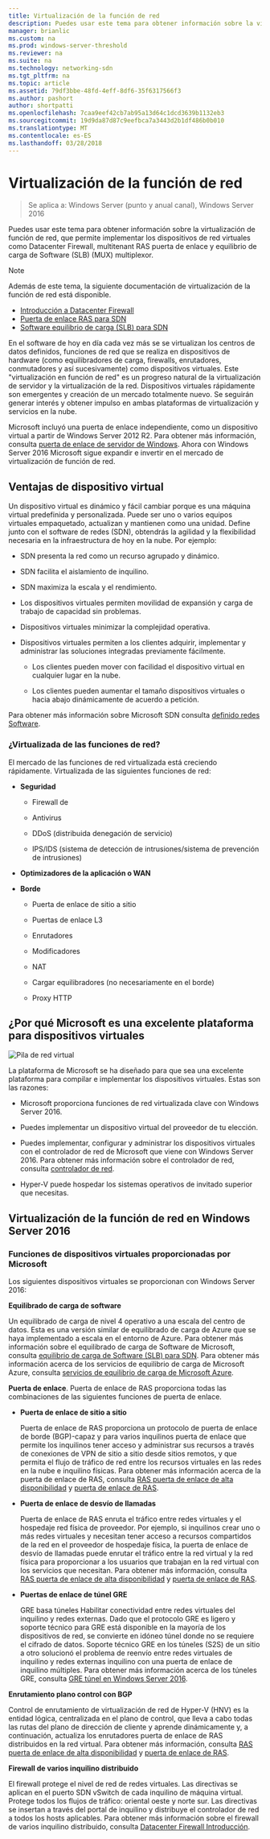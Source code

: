 ```yaml
---
title: Virtualización de la función de red
description: Puedes usar este tema para obtener información sobre la virtualización de función de red, que permite implementar los dispositivos de red virtuales como Datacenter Firewall, multiempresa RAS puerta de enlace y equilibrio de carga de Software (SLB) en Windows Server 2016.
manager: brianlic
ms.custom: na
ms.prod: windows-server-threshold
ms.reviewer: na
ms.suite: na
ms.technology: networking-sdn
ms.tgt_pltfrm: na
ms.topic: article
ms.assetid: 79df3bbe-48fd-4eff-8df6-35f6317566f3
ms.author: pashort
author: shortpatti
ms.openlocfilehash: 7caa9eef42cb7ab95a13d64c1dcd3639b1132eb3
ms.sourcegitcommit: 19d9da87d87c9eefbca7a3443d2b1df486b0b010
ms.translationtype: MT
ms.contentlocale: es-ES
ms.lasthandoff: 03/28/2018
---
```

# <a name="network-function-virtualization"></a>Virtualización de la función de red

>Se aplica a: Windows Server (punto y anual canal), Windows Server 2016

Puedes usar este tema para obtener información sobre la virtualización de función de red, que permite implementar los dispositivos de red virtuales como Datacenter Firewall, multitenant RAS puerta de enlace y equilibrio de carga de Software \(SLB\) \(MUX\) multiplexor.
  
>[!NOTE]  
>Además de este tema, la siguiente documentación de virtualización de la función de red está disponible.  
> - [Introducción a Datacenter Firewall](../../../sdn/technologies/network-function-virtualization/../../../sdn/technologies/network-function-virtualization/Datacenter-Firewall-Overview.md)  
> - [Puerta de enlace RAS para SDN](../../../sdn/technologies/network-function-virtualization/RAS-Gateway-for-SDN.md)  
> - [Software equilibrio de carga (SLB) para SDN](../../../sdn/technologies/network-function-virtualization/Software-Load-Balancing--SLB--for-SDN.md)  
  
En el software de hoy en día cada vez más se se virtualizan los centros de datos definidos, funciones de red que se realiza en dispositivos de hardware (como equilibradores de carga, firewalls, enrutadores, conmutadores y así sucesivamente) como dispositivos virtuales. Este "virtualización en función de red" es un progreso natural de la virtualización de servidor y la virtualización de la red. Dispositivos virtuales rápidamente son emergentes y creación de un mercado totalmente nuevo. Se seguirán generar interés y obtener impulso en ambas plataformas de virtualización y servicios en la nube.  
  
Microsoft incluyó una puerta de enlace independiente, como un dispositivo virtual a partir de Windows Server 2012 R2. Para obtener más información, consulta [puerta de enlace de servidor de Windows](https://technet.microsoft.com/library/dn313101.aspx). Ahora con Windows Server 2016 Microsoft sigue expandir e invertir en el mercado de virtualización de función de red.  
  
## <a name="virtual-appliance-benefits"></a>Ventajas de dispositivo virtual  
Un dispositivo virtual es dinámico y fácil cambiar porque es una máquina virtual predefinida y personalizada. Puede ser uno o varios equipos virtuales empaquetado, actualizan y mantienen como una unidad. Define junto con el software de redes (SDN), obtendrás la agilidad y la flexibilidad necesaria en la infraestructura de hoy en la nube. Por ejemplo:  
  
-   SDN presenta la red como un recurso agrupado y dinámico.  
  
-   SDN facilita el aislamiento de inquilino.  
  
-   SDN maximiza la escala y el rendimiento.  
  
-   Los dispositivos virtuales permiten movilidad de expansión y carga de trabajo de capacidad sin problemas.  
  
-   Dispositivos virtuales minimizar la complejidad operativa.  
  
-   Dispositivos virtuales permiten a los clientes adquirir, implementar y administrar las soluciones integradas previamente fácilmente.  
  
    -   Los clientes pueden mover con facilidad el dispositivo virtual en cualquier lugar en la nube.  
  
    -   Los clientes pueden aumentar el tamaño dispositivos virtuales o hacia abajo dinámicamente de acuerdo a petición.  
  
Para obtener más información sobre Microsoft SDN consulta [definido redes Software](https://technet.microsoft.com/windows-server-docs/networking/sdn/software-defined-networking--sdn-).  
  
### <a name="what-network-functions-are-being-virtualized"></a>¿Virtualizada de las funciones de red?  
El mercado de las funciones de red virtualizada está creciendo rápidamente. Virtualizada de las siguientes funciones de red:  
  
-   **Seguridad**  
  
    -   Firewall de  
  
    -   Antivirus  
  
    -   DDoS (distribuida denegación de servicio)  
  
    -   IPS/IDS (sistema de detección de intrusiones/sistema de prevención de intrusiones)  
  
-   **Optimizadores de la aplicación o WAN**  
  
-   **Borde**  
  
    -   Puerta de enlace de sitio a sitio  
  
    -   Puertas de enlace L3  
  
    -   Enrutadores  
  
    -   Modificadores  
  
    -   NAT  
  
    -   Cargar equilibradores (no necesariamente en el borde)  
  
    -   Proxy HTTP  
  
## <a name="why-microsoft-is-a-great-platform-for-virtual-appliances"></a>¿Por qué Microsoft es una excelente plataforma para dispositivos virtuales  
![Pila de red virtual](../../../media/Network-Function-Virtualization/Microsoft-Network-Function-Virtualization.png)  
  
La plataforma de Microsoft se ha diseñado para que sea una excelente plataforma para compilar e implementar los dispositivos virtuales. Estas son las razones:  
  
-   Microsoft proporciona funciones de red virtualizada clave con Windows Server 2016.  
  
-   Puedes implementar un dispositivo virtual del proveedor de tu elección.  
  
-   Puedes implementar, configurar y administrar los dispositivos virtuales con el controlador de red de Microsoft que viene con Windows Server 2016. Para obtener más información sobre el controlador de red, consulta [controlador de red](../../../sdn/technologies/network-controller/Network-Controller.md).  
  
-   Hyper-V puede hospedar los sistemas operativos de invitado superior que necesitas.  
  
## <a name="network-function-virtualization-in-windows-server-2016"></a>Virtualización de la función de red en Windows Server 2016  
  
### <a name="virtual-appliances-functions-provided-by-microsoft"></a>Funciones de dispositivos virtuales proporcionadas por Microsoft  
Los siguientes dispositivos virtuales se proporcionan con Windows Server 2016:  
  
**Equilibrado de carga de software**  
  
Un equilibrado de carga de nivel 4 operativo a una escala del centro de datos. Esta es una versión similar de equilibrado de carga de Azure que se haya implementado a escala en el entorno de Azure. Para obtener más información sobre el equilibrado de carga de Software de Microsoft, consulta [equilibrio de carga de Software (SLB) para SDN](https://technet.microsoft.com/library/mt632286.aspx). Para obtener más información acerca de los servicios de equilibrio de carga de Microsoft Azure, consulta [servicios de equilibrio de carga de Microsoft Azure](https://azure.microsoft.com/blog/2014/04/08/microsoft-azure-load-balancing-services/).  
  
**Puerta de enlace**. Puerta de enlace de RAS proporciona todas las combinaciones de las siguientes funciones de puerta de enlace.  
  
-   **Puerta de enlace de sitio a sitio**  
  
    Puerta de enlace de RAS proporciona un protocolo de puerta de enlace de borde (BGP)-capaz y para varios inquilinos puerta de enlace que permite los inquilinos tener acceso y administrar sus recursos a través de conexiones de VPN de sitio a sitio desde sitios remotos, y que permita el flujo de tráfico de red entre los recursos virtuales en las redes en la nube e inquilino físicas. Para obtener más información acerca de la puerta de enlace de RAS, consulta [RAS puerta de enlace de alta disponibilidad](https://technet.microsoft.com/library/mt631692.aspx) y [puerta de enlace de RAS](https://technet.microsoft.com/library/mt626650.aspx).  
  
-   **Puerta de enlace de desvío de llamadas**  
  
    Puerta de enlace de RAS enruta el tráfico entre redes virtuales y el hospedaje red física de proveedor. Por ejemplo, si inquilinos crear uno o más redes virtuales y necesitan tener acceso a recursos compartidos de la red en el proveedor de hospedaje física, la puerta de enlace de desvío de llamadas puede enrutar el tráfico entre la red virtual y la red física para proporcionar a los usuarios que trabajan en la red virtual con los servicios que necesitan. Para obtener más información, consulta [RAS puerta de enlace de alta disponibilidad](https://technet.microsoft.com/library/mt631692.aspx) y [puerta de enlace de RAS](https://technet.microsoft.com/library/mt626650.aspx).  
  
-   **Puertas de enlace de túnel GRE**  
  
    GRE basa túneles Habilitar conectividad entre redes virtuales del inquilino y redes externas. Dado que el protocolo GRE es ligero y soporte técnico para GRE está disponible en la mayoría de los dispositivos de red, se convierte en idóneo túnel donde no se requiere el cifrado de datos. Soporte técnico GRE en los túneles (S2S) de un sitio a otro solucionó el problema de reenvío entre redes virtuales de inquilino y redes externas inquilino con una puerta de enlace de inquilino múltiples. Para obtener más información acerca de los túneles GRE, consulta [GRE túnel en Windows Server 2016](https://technet.microsoft.com/library/dn765485.aspx).  
  
**Enrutamiento plano control con BGP**  
  
Control de enrutamiento de virtualización de red de Hyper-V (HNV) es la entidad lógica, centralizada en el plano de control, que lleva a cabo todas las rutas del plano de dirección de cliente y aprende dinámicamente y, a continuación, actualiza los enrutadores puerta de enlace de RAS distribuidos en la red virtual. Para obtener más información, consulta [RAS puerta de enlace de alta disponibilidad](https://technet.microsoft.com/library/mt631692.aspx) y [puerta de enlace de RAS](https://technet.microsoft.com/library/mt626650.aspx).  
  
**Firewall de varios inquilino distribuido**  
  
El firewall protege el nivel de red de redes virtuales. Las directivas se aplican en el puerto SDN vSwitch de cada inquilino de máquina virtual. Protege todos los flujos de tráfico: oriental oeste y norte sur. Las directivas se insertan a través del portal de inquilino y distribuye el controlador de red a todos los hosts aplicables. Para obtener más información sobre el firewall de varios inquilino distribuido, consulta [Datacenter Firewall Introducción](../../../sdn/technologies/network-function-virtualization/../../../sdn/technologies/network-function-virtualization/Datacenter-Firewall-Overview.md).  
  


